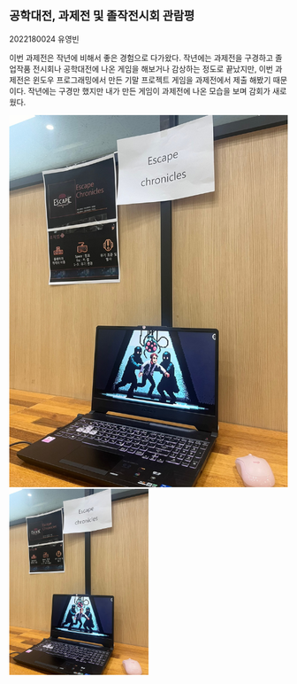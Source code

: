 ## 공학대전, 과제전 및 졸작전시회 관람평  

2022180024 유영빈  

이번 과제전은 작년에 비해서 좋은 경험으로 다가왔다. 작년에는 과제전을 구경하고 졸업작품 전시회나 공학대전에 나온 게임을 해보거나 감상하는 정도로 끝났지만, 이번 과제전은 윈도우 프로그래밍에서 만든 기말 프로젝트 게임을 과제전에서 제출 해봤기 때문이다. 작년에는 구경만 했지만 내가 만든 게임이 과제전에 나온 모습을 보며 감회가 새로웠다.

![과제전 나온 윈프 게임](/winp_img1.jpeg "과제전 참가 사진")
<img src="/winp_img1.jpeg" width="50%" height="auto" alt="과제전 나온 윈프 게임"/>
